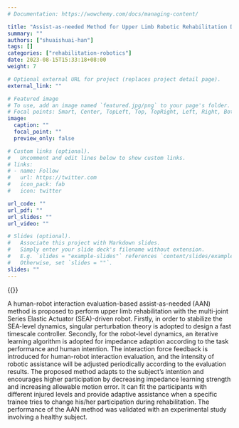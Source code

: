 ```yaml
---
# Documentation: https://wowchemy.com/docs/managing-content/

title: "Assist-as-needed Method for Upper Limb Robotic Rehabilitation Driven by Series Elastic Actuators"
summary: ""
authors: ["shuaishuai-han"]
tags: []
categories: ["rehabilitation-robotics"]
date: 2023-08-15T15:33:18+08:00
weight: 7

# Optional external URL for project (replaces project detail page).
external_link: ""

# Featured image
# To use, add an image named `featured.jpg/png` to your page's folder.
# Focal points: Smart, Center, TopLeft, Top, TopRight, Left, Right, BottomLeft, Bottom, BottomRight.
image:
  caption: ""
  focal_point: ""
  preview_only: false

# Custom links (optional).
#   Uncomment and edit lines below to show custom links.
# links:
# - name: Follow
#   url: https://twitter.com
#   icon_pack: fab
#   icon: twitter

url_code: ""
url_pdf: ""
url_slides: ""
url_video: ""

# Slides (optional).
#   Associate this project with Markdown slides.
#   Simply enter your slide deck's filename without extension.
#   E.g. `slides = "example-slides"` references `content/slides/example-slides.md`.
#   Otherwise, set `slides = ""`.
slides: ""
---
```

{{<youtube MI1X9Aa29m4>}}

A human-robot interaction evaluation-based assist-as-needed (AAN) method is proposed to perform upper limb rehabilitation with the multi-joint Series Elastic Actuator (SEA)-driven robot. Firstly, in order to stabilize the SEA-level dynamics, singular perturbation theory is adopted to design a fast timescale controller. Secondly, for the robot-level dynamics, an iterative learning algorithm is adopted for impedance adaption according to the task performance and human intention. The interaction force feedback is introduced for human-robot interaction evaluation, and the intensity of robotic assistance will be adjusted periodically according to the evaluation results. The proposed method adapts to the subject’s intention and encourages higher participation by decreasing impedance learning strength and increasing allowable motion error. It can fit the participants with different injured levels and provide adaptive assistance when a specific trainee tries to change his/her participation during rehabilitation. The performance of the AAN method was validated with an experimental study involving a healthy subject.
